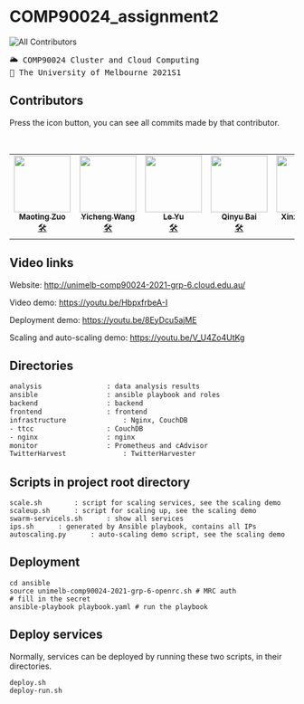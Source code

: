 # COMP90024_assignment2

![All Contributors](https://img.shields.io/badge/-5%20Contributors-blue)
<pre>
🌥 COMP90024 Cluster and Cloud Computing
🏫 The University of Melbourne 2021S1
</pre>

## Contributors

<!-- Contributor List table--->
Press the icon button, you can see all commits made by that contributor.
<table>
  <tr>
    <!-- Maoting Zuo Profile-->
    <td align="center"><a href="https://github.com/Shouyin"><img src="https://avatars.githubusercontent.com/u/26863473?s=400&u=484e42c0a9f733644838f846c0b68a2d0c67cc58&v=4" width="100px;" alt=""/><br/><sub><b>Maoting Zuo</b></sub></a><br /><a href="https://github.com/Shouyin/COMP90024_assignment2/commits?author=Shouyin" title="Code">🛠</a></td>
    <!-- Yicheng Wang Profile-->
    <td align="center"><a href="https://github.com/yichengw1"><img src="https://avatars.githubusercontent.com/u/34100044?s=400&u=0340deff51b960d4a8ff8d434fbeb1584308ee76&v=4" width="100px;" alt=""/><br/><sub><b>Yicheng Wang</b></sub></a><br /><a href="https://github.com/Shouyin/COMP90024_assignment2/commits?author=yichengw1" title="Code">🛠</a></td>
    <!-- Le Yu Profile-->
    <td align="center"><a href="https://github.com/ley7952"><img src="https://avatars.githubusercontent.com/u/71740213?s=400&v=4" width="100px;" alt=""/><br/><sub><b>Le Yu</b></sub></a><br /><a href="https://github.com/Shouyin/COMP90024_assignment2/commits?author=ley7952" title="Code">🛠</a></td>
    <!-- Qinyu Bai Profile-->
    <td align="center"><a href="https://github.com/SkyeBai"><img src="https://avatars.githubusercontent.com/u/52305027?s=400&u=46ec116cb12d5f7850a4387ca0b39d521c4ce0fc&v=4" width="100px;" alt=""/><br/><sub><b>Qinyu Bai</b></sub></a><br /><a href="https://github.com/Shouyin/COMP90024_assignment2/commits?author=SkyeBai" title="Code">🛠</a></td>
    <!-- Xinze Huang Profile-->
    <td align="center"><a href="https://github.com/xinzehuang"><img src="https://avatars.githubusercontent.com/u/44016281?s=400&v=4" width="100px;" alt=""/><br/><sub><b>Xinze Huang</b></sub></a><br /><a href="https://github.com/Shouyin/COMP90024_assignment2/commits?author=xinzehuang" title="Code">🛠</a></td>
​    

  </tr>
</table>



## Video links

Website: http://unimelb-comp90024-2021-grp-6.cloud.edu.au/

Video demo: https://youtu.be/HbpxfrbeA-I

Deployment demo: https://youtu.be/8EyDcu5ajME

Scaling and auto-scaling demo: https://youtu.be/V_U4Zo4UtKg



## Directories

```bash
analysis 				: data analysis results
ansible 				: ansible playbook and roles
backend 				: backend
frontend 				: frontend
infrastructure				: Nginx, CouchDB
- ttcc					: CouchDB
- nginx					: nginx
monitor					: Prometheus and cAdvisor
TwitterHarvest				: TwitterHarvester
```



## Scripts in project root directory

``````
scale.sh		: script for scaling services, see the scaling demo
scaleup.sh		: script for scaling up, see the scaling demo
swarm-servicels.sh		: show all services
ips.sh		: generated by Ansible playbook, contains all IPs
autoscaling.py		: auto-scaling demo script, see the scaling demo
``````



## Deployment

``````
cd ansible
source unimelb-comp90024-2021-grp-6-openrc.sh # MRC auth
# fill in the secret
ansible-playbook playbook.yaml # run the playbook
``````



## Deploy services

Normally, services can be deployed by running these two scripts, in their directories.

``````
deploy.sh
deploy-run.sh
``````



